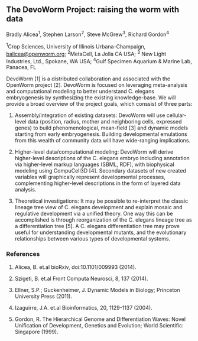 ## The DevoWorm Project: raising the worm with data

Bradly Alicea<sup>1</sup>, Stephen Larson<sup>2</sup>, Steve McGrew<sup>3</sup>, Richard Gordon<sup>4</sup>

<sup>1</sup>Crop Sciences, University of Illinois Urbana-Champaign, balicea@openworm.org; <sup>2</sup>MetaCell, La Jolla CA USA; <sup>3</sup> New Light Industries, Ltd., Spokane, WA USA; <sup>4</sup>Gulf Specimen Aquarium & Marine Lab, Panacea, FL

DevoWorm [1] is a distributed collaboration and associated with the OpenWorm project [2]. DevoWorm is focused on leveraging meta-analysis and computational modeling to better understand C. elegans embryogenesis by synthesizing the existing knowledge-base. We will provide a broad overview of the project goals, which conssist of three parts:

1) Assembly/integration of existing datasets: DevoWorm will use cellular-level data (position, radius, mother and neighboring cells, expressed genes) to build phenomenological, mean-field [3] and dynamic models starting from early embryogenesis. Building developmental emulations from this wealth of community data will have wide-ranging implications.

2) Higher-level data/computational modeling: DevoWorm will derive higher-level descriptions of the C. elegans embryo including annotation via higher-level markup languages (SBML, RDF), with biophysical modeling using CompuCell3D [4]. Secondary datasets of new created variables will graphically represent developmental processes, complementing higher-level descriptions in the form of layered data analysis.

3) Theoretical investigations: It may be possible to re-interpret the classic lineage tree view of C. elegans development and explain mosaic and regulative development via a unified theory. One way this can be accomplished is through reorganization of the C. elegans lineage tree as a differentiation tree [5]. A C. elegans differentiation tree may prove useful for understanding developmental mutants, and the evolutionary relationships between various types of developmental systems.

### References
1. Alicea, B. et.al bioRxiv, doi:10.1101/009993 (2014). 

2. Szigeti, B. et.al Front Computa Neurosci, 8, 137 (2014).

3. Ellner, S.P.; Guckenheimer, J. Dynamic Models in Biology; Princeton University Press (2011).

4. Izaguirre, J.A. et.al Bioinformatics, 20, 1129-1137 (2004).

5. Gordon, R. The Hierarchical Genome and Differentiation Waves: Novel Unification of Development, Genetics and Evolution; World Scientific: Singapore (1999).
